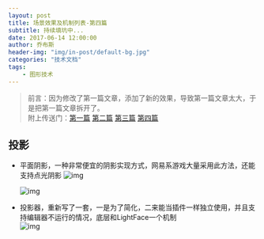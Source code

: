 ```yaml
---
layout: post
title: 场景效果及机制列表-第四篇
subtitle: 持续填坑中...
date: 2017-06-14 12:00:00
author: 乔布斯
header-img: "img/in-post/default-bg.jpg"
categories: "技术文档"
tags:
    - 图形技术
---
```



> 前言：因为修改了第一篇文章，添加了新的效果，导致第一篇文章太大，于是把第一篇文章拆开了。  
> 附上传送门：[第一篇](/2017/06/05/list-shader-scene) [第二篇](/2017/06/08/list-shader-scene-2) [第三篇](/2017/06/13/list-shader-scene-3) [第四篇](/2017/06/14/list-shader-scene-4)
    
## 投影
- 平面阴影，一种非常便宜的阴影实现方式，网易系游戏大量采用此方法，还能支持点光阴影<!-- more -->
    ![img](/img/in-post/list-render-demo/planar-shadow.jpg)  
    
    ![img](/img/in-post/list-render-demo/planar-shadow.gif)
    
    
- 投影器，重新写了一套，一是为了简化，二来能当插件一样独立使用，并且支持编辑器不运行的情况，底层和LightFace一个机制  
    ![img](/img/in-post/list-render-demo/projector.gif)

    
    

    
